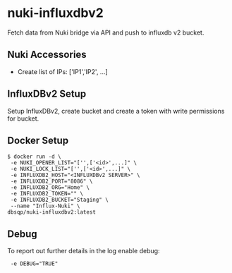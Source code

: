 # nuki-influxdbv2
Fetch data from Nuki bridge via API and push to influxdb v2 bucket.

## Nuki Accessories
- Create list of IPs: ['IP1','IP2', ...]


## InfluxDBv2 Setup
Setup InfluxDBv2, create bucket and create a token with write permissions for bucket.

## Docker Setup
```
$ docker run -d \
 -e NUKI_OPENER_LIST="['',['<id>',...]" \
 -e NUKI_LOCK_LIST="['',['<id>',...]" \
 -e INFLUXDB2_HOST="<INFLUXDBv2 SERVER>" \
 -e INFLUXDB2_PORT="8086" \
 -e INFLUXDB2_ORG="Home" \
 -e INFLUXDB2_TOKEN="" \
 -e INFLUXDB2_BUCKET="Staging" \
 --name "Influx-Nuki" \
dbsqp/nuki-influxdbv2:latest
```

## Debug
To report out further details in the log enable debug:
```
 -e DEBUG="TRUE"
```
